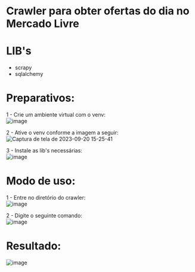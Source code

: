# Crawler para obter ofertas do dia no Mercado Livre

# LIB's
* scrapy
* sqlalchemy

# Preparativos:
1 - Crie um ambiente virtual com o venv:    
![image](https://github.com/Emanuelsmcastro/crawler_ML/assets/93106680/acf3f066-3ec8-4f15-91e4-a17d49a11a93)

2 - Ative o venv conforme a imagem a seguir: 
![Captura de tela de 2023-09-20 15-25-41](https://github.com/Emanuelsmcastro/crawler_ML/assets/93106680/41b9f584-5cb3-40b9-b905-3184678c3b86)

3 - Instale as lib's necessárias:                         
![image](https://github.com/Emanuelsmcastro/crawler_ML/assets/93106680/41e838a0-a55b-4bba-abfe-a3dde0416809)


# Modo de uso:
1 - Entre no diretório do crawler:           
![image](https://github.com/Emanuelsmcastro/crawler_ML/assets/93106680/abec73b7-e43a-4604-add8-2a06abbad412)

2 - Digite o seguinte comando:                                                            
![image](https://github.com/Emanuelsmcastro/crawler_ML/assets/93106680/9f904faa-5c6e-4dc3-bb8c-9e7a9ad668d8)

# Resultado:
![image](https://github.com/Emanuelsmcastro/crawler_ML/assets/93106680/64e0dff6-3c30-49a4-a62b-8a2d4a442d22)



